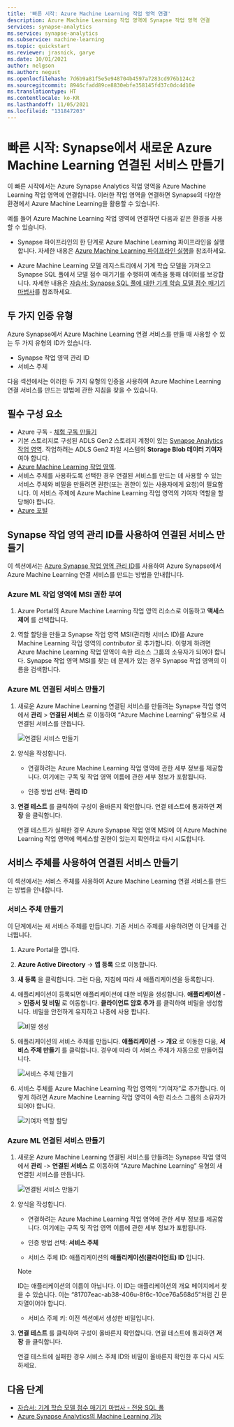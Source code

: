 ```yaml
---
title: '빠른 시작: Azure Machine Learning 작업 영역 연결'
description: Azure Machine Learning 작업 영역에 Synapse 작업 영역 연결
services: synapse-analytics
ms.service: synapse-analytics
ms.subservice: machine-learning
ms.topic: quickstart
ms.reviewer: jrasnick, garye
ms.date: 10/01/2021
author: nelgson
ms.author: negust
ms.openlocfilehash: 7d6b9a81f5e5e948704b4597a7283cd976b124c2
ms.sourcegitcommit: 8946cfadd89ce8830ebfe358145fd37c0dc4d10e
ms.translationtype: HT
ms.contentlocale: ko-KR
ms.lasthandoff: 11/05/2021
ms.locfileid: "131847203"
---
```

# <a name="quickstart-create-a-new-azure-machine-learning-linked-service-in-synapse"></a>빠른 시작: Synapse에서 새로운 Azure Machine Learning 연결된 서비스 만들기

이 빠른 시작에서는 Azure Synapse Analytics 작업 영역을 Azure Machine Learning 작업 영역에 연결합니다. 이러한 작업 영역을 연결하면 Synapse의 다양한 환경에서 Azure Machine Learning을 활용할 수 있습니다.

예를 들어 Azure Machine Learning 작업 영역에 연결하면 다음과 같은 환경을 사용할 수 있습니다.

- Synapse 파이프라인의 한 단계로 Azure Machine Learning 파이프라인을 실행합니다. 자세한 내용은 [Azure Machine Learning 파이프라인 실행](../../data-factory/transform-data-machine-learning-service.md)을 참조하세요.

- Azure Machine Learning 모델 레지스트리에서 기계 학습 모델을 가져오고 Synapse SQL 풀에서 모델 점수 매기기를 수행하여 예측을 통해 데이터를 보강합니다. 자세한 내용은 [자습서: Synapse SQL 풀에 대한 기계 학습 모델 점수 매기기 마법사](tutorial-sql-pool-model-scoring-wizard.md)를 참조하세요.

## <a name="two-types-of-authentication"></a>두 가지 인증 유형
Azure Synapse에서 Azure Machine Learning 연결 서비스를 만들 때 사용할 수 있는 두 가지 유형의 ID가 있습니다.
* Synapse 작업 영역 관리 ID
* 서비스 주체

다음 섹션에서는 이러한 두 가지 유형의 인증을 사용하여 Azure Machine Learning 연결 서비스를 만드는 방법에 관한 지침을 찾을 수 있습니다.

## <a name="prerequisites"></a>필수 구성 요소

- Azure 구독 - [체험 구독 만들기](https://azure.microsoft.com/free/)
- 기본 스토리지로 구성된 ADLS Gen2 스토리지 계정이 있는 [Synapse Analytics 작업 영역](../get-started-create-workspace.md). 작업하려는 ADLS Gen2 파일 시스템의 **Storage Blob 데이터 기여자** 여야 합니다.
- [Azure Machine Learning 작업 영역](../../machine-learning/how-to-manage-workspace.md).
- 서비스 주체를 사용하도록 선택한 경우 연결된 서비스를 만드는 데 사용할 수 있는 서비스 주체와 비밀을 만들려면 권한(또는 권한이 있는 사용자에게 요청)이 필요합니다. 이 서비스 주체에 Azure Machine Learning 작업 영역의 기여자 역할을 할당해야 합니다.
- [Azure 포털](https://portal.azure.com/)

## <a name="create-a-linked-service-using-the-synapse-workspace-managed-identity"></a>Synapse 작업 영역 관리 ID를 사용하여 연결된 서비스 만들기

이 섹션에서는 [Azure Synapse 작업 영역 관리 ID](../../data-factory/data-factory-service-identity.md?context=/azure/synapse-analytics/context/context&tabs=synapse-analytics)를 사용하여 Azure Synapse에서 Azure Machine Learning 연결 서비스를 만드는 방법을 안내합니다.

### <a name="give-msi-permission-to-the-azure-ml-workspace"></a>Azure ML 작업 영역에 MSI 권한 부여

1. Azure Portal의 Azure Machine Learning 작업 영역 리소스로 이동하고 **액세스 제어** 를 선택합니다.

1. 역할 할당을 만들고 Synapse 작업 영역 MSI(관리형 서비스 ID)를 Azure Machine Learning 작업 영역의 *contributor* 로 추가합니다. 이렇게 하려면 Azure Machine Learning 작업 영역이 속한 리소스 그룹의 소유자가 되어야 합니다. Synapse 작업 영역 MSI를 찾는 데 문제가 있는 경우 Synapse 작업 영역의 이름을 검색합니다.

### <a name="create-an-azure-ml-linked-service"></a>Azure ML 연결된 서비스 만들기

1. 새로운 Azure Machine Learning 연결된 서비스를 만들려는 Synapse 작업 영역에서 **관리** > **연결된 서비스** 로 이동하여 “Azure Machine Learning” 유형으로 새 연결된 서비스를 만듭니다.

   ![연결된 서비스 만들기](media/quickstart-integrate-azure-machine-learning/quickstart-integrate-azure-machine-learning-create-linked-service-00a.png)

2. 양식을 작성합니다.

   - 연결하려는 Azure Machine Learning 작업 영역에 관한 세부 정보를 제공합니다. 여기에는 구독 및 작업 영역 이름에 관한 세부 정보가 포함됩니다.
   
   - 인증 방법 선택: **관리 ID**
  
3. **연결 테스트** 를 클릭하여 구성이 올바른지 확인합니다. 연결 테스트에 통과하면 **저장** 을 클릭합니다.

   연결 테스트가 실패한 경우 Azure Synapse 작업 영역 MSI에 이 Azure Machine Learning 작업 영역에 액세스할 권한이 있는지 확인하고 다시 시도합니다.

## <a name="create-a-linked-service-using-a-service-principal"></a>서비스 주체를 사용하여 연결된 서비스 만들기

이 섹션에서는 서비스 주체를 사용하여 Azure Machine Learning 연결 서비스를 만드는 방법을 안내합니다.

### <a name="create-a-service-principal"></a>서비스 주체 만들기

이 단계에서는 새 서비스 주체를 만듭니다. 기존 서비스 주체를 사용하려면 이 단계를 건너뜁니다.

1. Azure Portal을 엽니다. 

1. **Azure Active Directory** -> **앱 등록** 으로 이동합니다.

1. **새 등록** 을 클릭합니다. 그런 다음, 지침에 따라 새 애플리케이션을 등록합니다.

1. 애플리케이션이 등록되면 애플리케이션에 대한 비밀을 생성합니다. **애플리케이션** -> **인증서 및 비밀** 로 이동합니다. **클라이언트 암호 추가** 를 클릭하여 비밀을 생성합니다. 비밀을 안전하게 유지하고 나중에 사용 합니다.

   ![비밀 생성](media/quickstart-integrate-azure-machine-learning/quickstart-integrate-azure-machine-learning-createsp-00a.png)

1. 애플리케이션의 서비스 주체를 만듭니다. **애플리케이션** -> **개요** 로 이동한 다음, **서비스 주체 만들기** 를 클릭합니다. 경우에 따라 이 서비스 주체가 자동으로 만들어집니다.

   ![서비스 주체 만들기](media/quickstart-integrate-azure-machine-learning/quickstart-integrate-azure-machine-learning-createsp-00b.png)

1. 서비스 주체를 Azure Machine Learning 작업 영역의 “기여자”로 추가합니다. 이렇게 하려면 Azure Machine Learning 작업 영역이 속한 리소스 그룹의 소유자가 되어야 합니다.

   ![기여자 역할 할당](media/quickstart-integrate-azure-machine-learning/quickstart-integrate-azure-machine-learning-createsp-00c.png)

### <a name="create-an-azure-ml-linked-service"></a>Azure ML 연결된 서비스 만들기

1. 새로운 Azure Machine Learning 연결된 서비스를 만들려는 Synapse 작업 영역에서 **관리** -> **연결된 서비스** 로 이동하여 “Azure Machine Learning” 유형의 새 연결된 서비스를 만듭니다.

   ![연결된 서비스 만들기](media/quickstart-integrate-azure-machine-learning/quickstart-integrate-azure-machine-learning-create-linked-service-00a.png)

2. 양식을 작성합니다.

   - 연결하려는 Azure Machine Learning 작업 영역에 관한 세부 정보를 제공합니다. 여기에는 구독 및 작업 영역 이름에 관한 세부 정보가 포함됩니다.

   - 인증 방법 선택: **서비스 주체**

   - 서비스 주체 ID: 애플리케이션의 **애플리케이션(클라이언트) ID** 입니다.

   > [!NOTE]
   > ID는 애플리케이션의 이름이 아닙니다. 이 ID는 애플리케이션의 개요 페이지에서 찾을 수 있습니다. 이는 “81707eac-ab38-406u-8f6c-10ce76a568d5”처럼 긴 문자열이어야 합니다.

   - 서비스 주체 키: 이전 섹션에서 생성한 비밀입니다.

3. **연결 테스트** 를 클릭하여 구성이 올바른지 확인합니다. 연결 테스트에 통과하면 **저장** 을 클릭합니다.

   연결 테스트에 실패한 경우 서비스 주체 ID와 비밀이 올바른지 확인한 후 다시 시도하세요.

## <a name="next-steps"></a>다음 단계

- [자습서: 기계 학습 모델 점수 매기기 마법사 - 전용 SQL 풀](tutorial-sql-pool-model-scoring-wizard.md)
- [Azure Synapse Analytics의 Machine Learning 기능](what-is-machine-learning.md)
